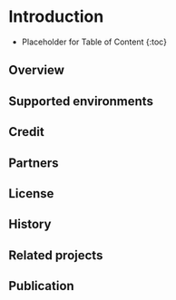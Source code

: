 # Introduction

* Placeholder for Table of Content
{:toc}

## Overview
## Supported environments
## Credit
## Partners
## License
## History
## Related projects
## Publication

